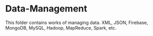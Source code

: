 # Data-Management
This folder contains works of managing data. XML, JSON, Firebase, MongoDB, MySQL, Hadoop, MapReduce, Spark, etc.
